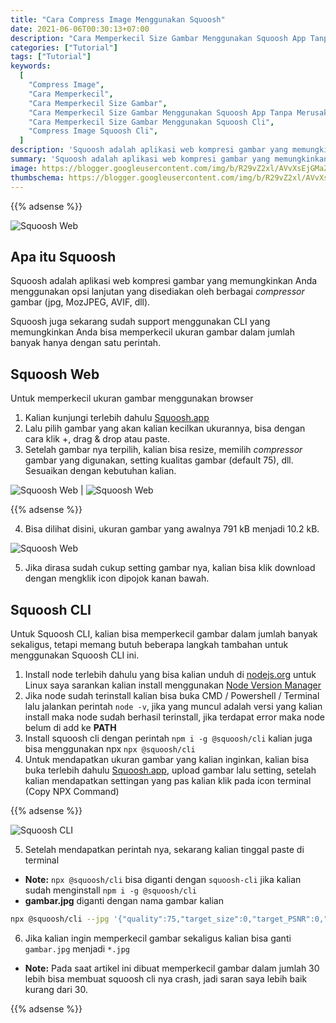 ```yaml
---
title: "Cara Compress Image Menggunakan Squoosh"
date: 2021-06-06T00:30:13+07:00
description: "Cara Memperkecil Size Gambar Menggunakan Squoosh App Tanpa Merusak Resolusi"
categories: ["Tutorial"]
tags: ["Tutorial"]
keywords:
  [
    "Compress Image",
    "Cara Memperkecil",
    "Cara Memperkecil Size Gambar",
    "Cara Memperkecil Size Gambar Menggunakan Squoosh App Tanpa Merusak Resolusi",
    "Cara Memperkecil Size Gambar Menggunakan Squoosh Cli",
    "Compress Image Squoosh Cli",
  ]
description: 'Squoosh adalah aplikasi web kompresi gambar yang memungkinkan Anda menggunakan opsi lanjutan yang disediakan oleh berbagai *compressor* gambar (jpg, MozJPEG, AVIF, dll).'
summary: 'Squoosh adalah aplikasi web kompresi gambar yang memungkinkan Anda menggunakan opsi lanjutan yang disediakan oleh berbagai *compressor* gambar (jpg, MozJPEG, AVIF, dll).'
image: https://blogger.googleusercontent.com/img/b/R29vZ2xl/AVvXsEjGMaZpRB_be286gnfAEoJEW2H7KefRqsDvuNlXqyiAMkhW-NNBlK4yfHfQrvmjryI53thWRvZvewCp3Qf8f-I4pBK0M6C3wGpMVdH3VWehx64ZTMTiHd1zxCbAIY9JVfleiaCr3LRY9SGveyRDvyl3Z554_7zvBT4YkQOlbspftlbOX1IewX6tNpygN4h4/s80-rw/squoosh-logo.png
thumbschema: https://blogger.googleusercontent.com/img/b/R29vZ2xl/AVvXsEjGMaZpRB_be286gnfAEoJEW2H7KefRqsDvuNlXqyiAMkhW-NNBlK4yfHfQrvmjryI53thWRvZvewCp3Qf8f-I4pBK0M6C3wGpMVdH3VWehx64ZTMTiHd1zxCbAIY9JVfleiaCr3LRY9SGveyRDvyl3Z554_7zvBT4YkQOlbspftlbOX1IewX6tNpygN4h4/s0/squoosh-logo.png
---
```


{{% adsense %}}

![Squoosh Web](https://blogger.googleusercontent.com/img/b/R29vZ2xl/AVvXsEiA1TNmMvRIv3RQ-GI2ddXfgtbTwJHSVUBX9u3rMnr6dE90PJLOT6X2AemSpFAKeXfWCbLpcxAzun5DGqUfLkBZaKE0qrYPZpwixNZz1MiwpH0ZCLIX5SDyyrrtGIjKAzIj6x-dbm0PMvV4QSkE1j07xPlJFbJqVXpGCsK5IDXbSRlu_iHqzeBFgzMP-jx3/s0/rmdhnreza.my.id.cara.compress.image.menggunakan.squoosh.1.jpeg)

## Apa itu Squoosh

Squoosh adalah aplikasi web kompresi gambar yang memungkinkan Anda menggunakan opsi lanjutan yang disediakan oleh berbagai *compressor* gambar (jpg, MozJPEG, AVIF, dll).

Squoosh juga sekarang sudah support menggunakan CLI yang memungkinkan Anda bisa memperkecil ukuran gambar dalam jumlah banyak hanya dengan satu perintah.

## Squoosh Web

Untuk memperkecil ukuran gambar menggunakan browser

1. Kalian kunjungi terlebih dahulu [Squoosh.app](https://squoosh.app)
2. Lalu pilih gambar yang akan kalian kecilkan ukurannya, bisa dengan cara klik +, drag & drop atau paste.
3. Setelah gambar nya terpilih, kalian bisa resize, memilih *compressor* gambar yang digunakan, setting kualitas gambar (default 75), dll. Sesuaikan dengan kebutuhan kalian.

![Squoosh Web](https://blogger.googleusercontent.com/img/b/R29vZ2xl/AVvXsEjbci4pyH6fj68VcsODLcyHIaCkFmRCi8-HSTE3tnYJw2neABoWUIGgBrgRnMDBd_XTLMUrF1CFwSwQ0fsOQPiN_AoH57qdiRrj4yZ5z04Gvoh7AZ9jg6rnV1bXGPpP6UGJrJA4mgnFAigz7J57f9c_Eiom0ZFnODT4CR4pwQgun-P6Xs6CW_WhrbENUrph/s0/rmdhnreza.my.id.cara.compress.image.menggunakan.squoosh.2.jpeg) | ![Squoosh Web](https://blogger.googleusercontent.com/img/b/R29vZ2xl/AVvXsEjYg7tvp-cYO34P1Qn9MZl5QHW4fKBEk0WkuvOc5UMLXR0qIB1CHgaE8eobUZpmC9kFuEdUgNd3h4k6QvtNG5w4tnTB5kDC-MsKYUExj7e1WEM5x0sd8NbJYBzqeSp17yzLx5axdqdwXceiLwCl7Yg9y8ulzFdcnD1706-eqRMYCGh7CdMVgKdQZhXfTdME/s0/rmdhnreza.my.id.cara.compress.image.menggunakan.squoosh.3.jpeg)

{{% adsense %}}

4. Bisa dilihat disini, ukuran gambar yang awalnya 791 kB menjadi 10.2 kB.

![Squoosh Web](https://blogger.googleusercontent.com/img/b/R29vZ2xl/AVvXsEjuQDD6pv3EkAjmWTSyy6Npqy1s1jRhiH2im1rBwLCZ50E4fajvZ4GKqyax7MPYueY0nxB0sCXqp0_o7ZylSkZpIxTqphAExHcO69vYyQUMepuoEoqcdHKRrJ2YkQYu4MJIVsw0F4PbIIuvsTd6vhyphenhyphentrA34BOzB-dgl4ZuXkX4m-FbPr2NUIKP-WGt3SWCk/s0/rmdhnreza.my.id.cara.compress.image.menggunakan.squoosh.4.jpeg)

5. Jika dirasa sudah cukup setting gambar nya, kalian bisa klik download dengan mengklik icon dipojok kanan bawah.

## Squoosh CLI

Untuk Squoosh CLI, kalian bisa memperkecil gambar dalam jumlah banyak sekaligus, tetapi memang butuh beberapa langkah tambahan untuk menggunakan Squoosh CLI ini.

1. Install node terlebih dahulu yang bisa kalian unduh di [nodejs.org](https://nodejs.org/) untuk Linux saya sarankan kalian install menggunakan [Node Version Manager](https://github.com/nvm-sh/nvm#installing-and-updating)
2. Jika node sudah terinstall kalian bisa buka CMD / Powershell / Terminal lalu jalankan perintah `node -v`, jika yang muncul adalah versi yang kalian install maka node sudah berhasil terinstall, jika terdapat error maka node belum di add ke **PATH**
3. Install squoosh cli dengan perintah `npm i -g @squoosh/cli` kalian juga bisa menggunakan npx `npx @squoosh/cli`
4. Untuk mendapatkan ukuran gambar yang kalian inginkan, kalian bisa buka terlebih dahulu [Squoosh.app](https://squoosh.app), upload gambar lalu setting, setelah kalian mendapatkan settingan yang pas kalian klik pada icon terminal (Copy NPX Command)

{{% adsense %}}

![Squoosh CLI](https://blogger.googleusercontent.com/img/b/R29vZ2xl/AVvXsEiYj4fOIcxVRWLcFAAxIbvwtQHIs9VZ9QKvPN-yk2-tCebm_NNM0ZePXtN9jKv41UvLCDub_eXh71RBIb2WVv2nAplidppdAV0GhtMvRh-YwW_AbbVSyS-PxIox7-8lK1w_fL53hyP63lGOA_H1wWnSxzaQB39Yta3BqAcxNfAkruemPLTT_NO5R0s_j2NZ/s0/rmdhnreza.my.id.cara.compress.image.menggunakan.squoosh.5.jpeg)

5. Setelah mendapatkan perintah nya, sekarang kalian tinggal paste di terminal
  * **Note:** `npx @squoosh/cli` bisa diganti dengan `squoosh-cli` jika kalian sudah menginstall `npm i -g @squoosh/cli`
  * **gambar.jpg** diganti dengan nama gambar kalian
```bash
npx @squoosh/cli --jpg '{"quality":75,"target_size":0,"target_PSNR":0,"method":4,"sns_strength":50,"filter_strength":60,"filter_sharpness":0,"filter_type":1,"partitions":0,"segments":4,"pass":1,"show_compressed":0,"preprocessing":0,"autofilter":0,"partition_limit":0,"alpha_compression":1,"alpha_filtering":1,"alpha_quality":100,"lossless":0,"exact":0,"image_hint":0,"emulate_jpeg_size":0,"thread_level":0,"low_memory":0,"near_lossless":100,"use_delta_palette":0,"use_sharp_yuv":0}' gambar.jpg
```
6. Jika kalian ingin memperkecil gambar sekaligus kalian bisa ganti `gambar.jpg` menjadi `*.jpg`
  * **Note:** Pada saat artikel ini dibuat memperkecil gambar dalam jumlah 30 lebih bisa membuat squoosh cli nya crash, jadi saran saya lebih baik kurang dari 30.

{{% adsense %}}
